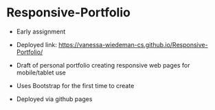 # Responsive-Portfolio 

- Early assignment 

- Deployed link: https://vanessa-wiedeman-cs.github.io/Responsive-Portfolio/
 
- Draft of personal portfolio creating responsive web pages for mobile/tablet use  

- Uses Bootstrap for the first time to create  

- Deployed via github pages 
